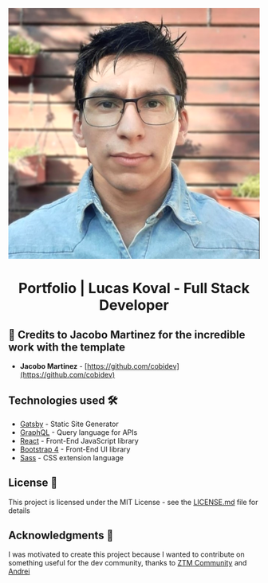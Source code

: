 <p align="center">
  <a href="https://www.linkedin.com/in/lucaskoval/">
    <img alt="Avatar" src="src\images\lucas.png"/>
  </a>
</p>

<h1 align="center">
  Portfolio | Lucas Koval - Full Stack Developer
</h1>

## 🌟 Credits to Jacobo Martinez for the incredible work with the template

- **Jacobo Martinez** - [https://github.com/cobidev](https://github.com/cobidev)

## Technologies used 🛠️

- [Gatsby](https://www.gatsbyjs.org/) - Static Site Generator
- [GraphQL](https://graphql.org/) - Query language for APIs
- [React](https://es.reactjs.org/) - Front-End JavaScript library
- [Bootstrap 4](https://getbootstrap.com/docs/4.3/getting-started/introduction/) - Front-End UI library
- [Sass](https://sass-lang.com/documentation) - CSS extension language

## License 📄

This project is licensed under the MIT License - see the [LICENSE.md](LICENSE.md) file for details

## Acknowledgments 🎁

I was motivated to create this project because I wanted to contribute on something useful for the dev community, thanks to [ZTM Community](https://github.com/zero-to-mastery) and [Andrei](https://github.com/aneagoie)
